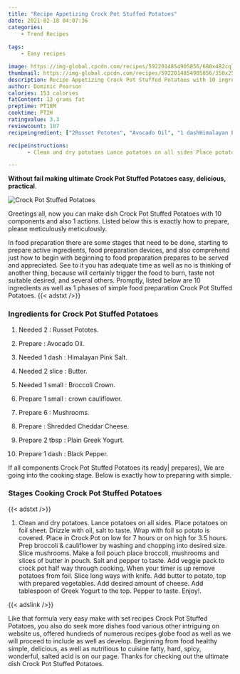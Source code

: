 ```yaml
---
title: "Recipe Appetizing Crock Pot Stuffed Potatoes"
date: 2021-02-18 04:07:36
categories:
    - Trend Recipes
    
tags:
    - Easy recipes

image: https://img-global.cpcdn.com/recipes/5922014854905856/680x482cq70/crock-pot-stuffed-potatoes-recipe-main-photo.jpg
thumbnail: https://img-global.cpcdn.com/recipes/5922014854905856/350x250cq70/crock-pot-stuffed-potatoes-recipe-main-photo.jpg
description: Recipe Appetizing Crock Pot Stuffed Potatoes with 10 ingredients and 1 stages of easy cooking.
author: Dominic Pearson
calories: 153 calories
fatContent: 13 grams fat
preptime: PT18M
cooktime: PT2H
ratingvalue: 3.3
reviewcount: 187
recipeingredient: ["2Russet Pototes", "Avocado Oil", "1 dashHimalayan Pink Salt", "2 sliceButter", "1 smallBroccoli Crown", "1 smallcrown cauliflower", "6Mushrooms", "Shredded Cheddar Cheese", "2 tbspPlain Greek Yogurt", "1 dashBlack Pepper"]

recipeinstructions: 
      - Clean and dry potatoes Lance potatoes on all sides Place potatoes on foil sheet Drizzle with oil salt to taste Wrap with foil so potato is covered Place in Crock Pot on low for 7 hours or on high for 35 hours  Prep broccoli  cauliflower by washing and chopping into desired size Slice mushrooms Make a foil pouch place broccoli mushrooms and slices of butter in pouch Salt and pepper to taste Add veggie pack to crock pot half way through cooking   When your timer is up remove potatoes from foil Slice long ways with knife Add butter to potato top with prepared vegetables Add desired amount of cheese Add tablespoon of Greek Yogurt to the top Pepper to taste Enjoy

---
```




**Without fail making ultimate Crock Pot Stuffed Potatoes easy, delicious, practical**. 


![Crock Pot Stuffed Potatoes](https://img-global.cpcdn.com/recipes/5922014854905856/680x482cq70/crock-pot-stuffed-potatoes-recipe-main-photo.jpg "Crock Pot Stuffed Potatoes")




Greetings all, now you can make dish Crock Pot Stuffed Potatoes with 10 components and also 1 actions. Listed below this is exactly how to prepare, please meticulously meticulously.

In food preparation there are some stages that need to be done, starting to prepare active ingredients, food preparation devices, and also comprehend just how to begin with beginning to food preparation prepares to be served and appreciated. See to it you has adequate time as well as no is thinking of another thing, because will certainly trigger the food to burn, taste not suitable desired, and several others. Promptly, listed below are 10 ingredients as well as 1 phases of simple food preparation Crock Pot Stuffed Potatoes.
{{< adstxt />}}

### Ingredients for Crock Pot Stuffed Potatoes


1. Needed 2 : Russet Pototes.

1. Prepare  : Avocado Oil.

1. Needed 1 dash : Himalayan Pink Salt.

1. Needed 2 slice : Butter.

1. Needed 1 small : Broccoli Crown.

1. Prepare 1 small : crown cauliflower.

1. Prepare 6 : Mushrooms.

1. Prepare  : Shredded Cheddar Cheese.

1. Prepare 2 tbsp : Plain Greek Yogurt.

1. Prepare 1 dash : Black Pepper.



If all components Crock Pot Stuffed Potatoes its ready| prepares}, We are going into the cooking stage. Below is exactly how to preparing with simple.

### Stages Cooking Crock Pot Stuffed Potatoes

{{< adstxt />}}


1. Clean and dry potatoes. Lance potatoes on all sides. Place potatoes on foil sheet. Drizzle with oil, salt to taste. Wrap with foil so potato is covered. Place in Crock Pot on low for 7 hours or on high for 3.5 hours.  Prep broccoli &amp; cauliflower by washing and chopping into desired size. Slice mushrooms. Make a foil pouch place broccoli, mushrooms and slices of butter in pouch. Salt and pepper to taste. Add veggie pack to crock pot half way through cooking.   When your timer is up remove potatoes from foil. Slice long ways with knife. Add butter to potato, top with prepared vegetables. Add desired amount of cheese. Add tablespoon of Greek Yogurt to the top. Pepper to taste. Enjoy!.





{{< adslink />}}

Like that formula very easy make with set recipes Crock Pot Stuffed Potatoes, you also do seek more dishes food various other intriguing on website us, offered hundreds of numerous recipes globe food as well as we will proceed to include as well as develop. Beginning from food healthy simple, delicious, as well as nutritious to cuisine fatty, hard, spicy, wonderful, salted acid is on our page. Thanks for checking out the ultimate dish Crock Pot Stuffed Potatoes.
